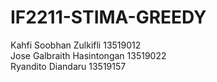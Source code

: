 # IF2211-STIMA-GREEDY

Kahfi Soobhan Zulkifli 13519012 <br />
Jose Galbraith Hasintongan 13519022 <br />
Ryandito Diandaru 13519157

